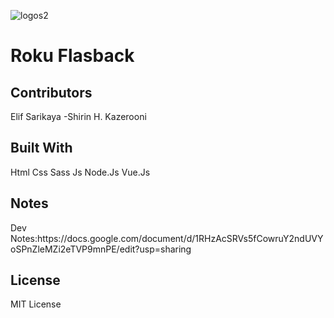 ![logos2](https://user-images.githubusercontent.com/77562114/145313046-1fd42872-5c54-40e9-aece-18738f1751b6.png)

<h1>Roku Flasback</h1>

<h2>Contributors</h2>
Elif Sarikaya
-Shirin H. Kazerooni

<h2>Built With</h2>
Html
Css
Sass
Js
Node.Js
Vue.Js

<h2>Notes</h2>
Dev Notes:https://docs.google.com/document/d/1RHzAcSRVs5fCowruY2ndUVYoSPnZleMZi2eTVP9mnPE/edit?usp=sharing

<h2>License</h2>
MIT License
